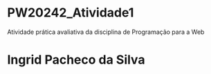 # PW20242_Atividade1
Atividade prática avaliativa da disciplina de Programação para a Web
# Ingrid Pacheco da Silva
